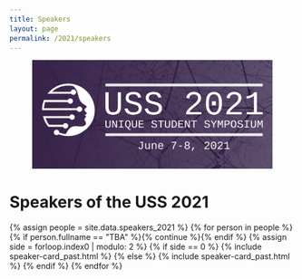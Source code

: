 ```yaml
---
title: Speakers
layout: page
permalink: /2021/speakers
---
```



<section class="hero is-primary">
  <div class="hero-body">
    <figure class="image is-5by2">
      <img src="/assets/img/USS2021/banner-1-v1.png" alt="{{'USS21'}}">
    </figure>
  </div>
</section>


# Speakers of the USS 2021

{% assign people = site.data.speakers_2021 %}
{% for person in people %}
  {% if person.fullname == "TBA" %}{% continue %}{% endif %}
    {% assign side = forloop.index0 | modulo: 2 %}
      {% if side == 0 %}
        {% include speaker-card_past.html %}
      {% else %}
        {% include speaker-card_past.html %}
      {% endif %}
{% endfor %}

